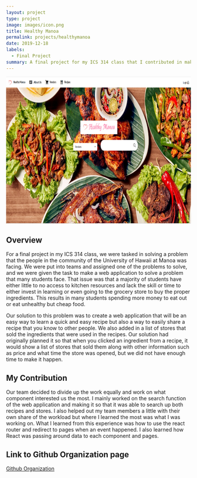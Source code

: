 ```yaml
---
layout: project
type: project
image: images/icon.png
title: Healthy Manoa
permalink: projects/healthymanoa
date: 2019-12-18
labels:
  - Final Project
summary: A final project for my ICS 314 class that I contributed in making along with three other people in order to help the Manoa community.
---
```


<img class="image" src="../images/homepage.png" style="width:100%;height:400px;"/>
 
## Overview
 
For a final project in my ICS 314 class, we were tasked in solving a problem that the people in the community of the University of Hawaii at Manoa was facing. We were put into teams and assigned one of the problems to solve, and we were given the task to make a web application to solve a problem that many students face. That issue was that a majority of students have either little to no access to kitchen resources and lack the skill or time to either invest in learning or even going to the grocery store to buy the proper ingredients. This results in many students spending more money to eat out or eat unhealthy but cheap food.

Our solution to this problem was to create a web application that will be an easy way to learn a quick and easy recipe but also a way to easily share a recipe that you know to other people. We also added in a list of stores that sold the ingredients that were used in the recipes. Our solution had originally planned it so that when you clicked an ingredient from a recipe, it would show a list of stores that sold them along with other information such as price and what time the store was opened, but we did not have enough time to make it happen.

## My Contribution

Our team decided to divide up the work equally and work on what component interested us the most. I mainly worked on the search function of the web application and making it so that it was able to search up both recipes and stores. I also helped out my team members a little with their own share of the workload but where I learned the most was what I was working on. What I learned from this experience was how to use the react router and redirect to pages when an event happened. I also learned how React was passing around data to each component and pages.

## Link to Github Organization page
[Github Organization](https://github.com/healthy-manoa)

